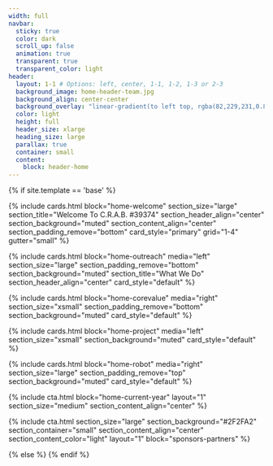 ```yaml
---
width: full
navbar:
  sticky: true
  color: dark
  scroll_up: false
  animation: true
  transparent: true
  transparent_color: light
header:
  layout: 1-1 # Options: left, center, 1-1, 1-2, 1-3 or 2-3
  background_image: home-header-team.jpg
  background_align: center-center  
  background_overlay: "linear-gradient(to left top, rgba(82,229,231,0.8) 10%, rgba(47,47,162,0.9) 100%)"
  color: light
  height: full
  header_size: xlarge
  heading_size: large
  parallax: true
  container: small
  content:
    block: header-home
---
```


[comment]: # (This actually is the most platform independent comment)

{% if site.template == 'base' %}

  {% include cards.html 
    block="home-welcome" 
    section_size="large"
    section_title="Welcome To C.R.A.B. #39374"
    section_header_align="center"
    section_background="muted"
    section_content_align="center"
    section_padding_remove="bottom"
    card_style="primary"
    grid="1-4"
    gutter="small"
  %}

  {% include cards.html 
    block="home-outreach" 
    media="left" 
    section_size="large"
    section_padding_remove="bottom"
    section_background="muted"
    section_title="What We Do"
    section_header_align="center"
    card_style="default"
  %}

  {% include cards.html 
    block="home-corevalue" 
    media="right" 
    section_size="xsmall"
    section_padding_remove="bottom"
    section_background="muted"
    card_style="default"
  %}

  {% include cards.html 
    block="home-project" 
    media="left" 
    section_size="xsmall"
    section_background="muted"
    card_style="default"
  %}

  {% include cards.html 
    block="home-robot" 
    media="right" 
    section_size="large"
    section_padding_remove="top"
    section_background="muted"
    card_style="default"
  %}

  {% include cta.html
    block="home-current-year"
    layout="1"
    section_size="medium"
    section_content_align="center"
  %}

  {% include cta.html 
    section_size="large"
    section_background="#2F2FA2"
    section_container="small"
    section_content_align="center"
    section_content_color="light"
    layout="1"
    block="sponsors-partners"
  %}
  
{% else %}
{% endif %}